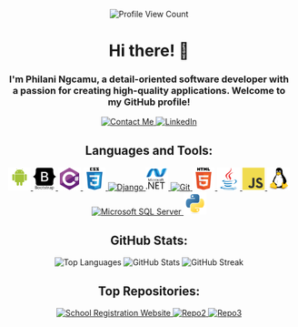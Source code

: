 
<p align="center">
  <img src="https://github.com/Philani5674/Philani5674/assets/62145841/4dcfee3f-5b36-4fc5-b7d9-6bfffd10dc85" alt="Profile View Count" />
</p>

<h1 align="center">Hi there! 👋</h1>
<h3 align="center">I'm Philani Ngcamu, a detail-oriented software developer with a passion for creating high-quality applications. Welcome to my GitHub profile!</h3>

<p align="center">
  <a href="mailto:philaningcamu18@gmail.com">
    <img src="https://img.shields.io/badge/Contact%20Me-philaningcamu18%40gmail.com-blue" alt="Contact Me" />
  </a>
  <a href="https://linkedin.com/in/philani-ngcamu-3a48401a2" target="_blank">
    <img src="https://img.shields.io/badge/LinkedIn-Connect-blue" alt="LinkedIn" />
  </a>
</p>

<h2 align="center">Languages and Tools:</h2>
<p align="center">
  <a href="https://developer.android.com" target="_blank">
    <img src="https://raw.githubusercontent.com/devicons/devicon/master/icons/android/android-original-wordmark.svg" alt="Android" width="40" height="40" />
  </a>
  <a href="https://getbootstrap.com" target="_blank">
    <img src="https://raw.githubusercontent.com/devicons/devicon/master/icons/bootstrap/bootstrap-plain-wordmark.svg" alt="Bootstrap" width="40" height="40" />
  </a>
  <a href="https://www.w3schools.com/cs/" target="_blank">
    <img src="https://raw.githubusercontent.com/devicons/devicon/master/icons/csharp/csharp-original.svg" alt="C#" width="40" height="40" />
  </a>
  <!-- Add more tools and languages below -->
  <a href="https://www.w3schools.com/css/" target="_blank">
    <img src="https://raw.githubusercontent.com/devicons/devicon/master/icons/css3/css3-original-wordmark.svg" alt="CSS3" width="40" height="40" />
  </a>
  <a href="https://www.djangoproject.com/" target="_blank">
    <img src="https://cdn.worldvectorlogo.com/logos/django.svg" alt="Django" width="40" height="40" />
  </a>
  <a href="https://dotnet.microsoft.com/" target="_blank">
    <img src="https://raw.githubusercontent.com/devicons/devicon/master/icons/dot-net/dot-net-original-wordmark.svg" alt=".NET" width="40" height="40" />
  </a>
  <a href="https://git-scm.com/" target="_blank">
    <img src="https://www.vectorlogo.zone/logos/git-scm/git-scm-icon.svg" alt="Git" width="40" height="40" />
  </a>
  <a href="https://www.w3.org/html/" target="_blank">
    <img src="https://raw.githubusercontent.com/devicons/devicon/master/icons/html5/html5-original-wordmark.svg" alt="HTML5" width="40" height="40" />
  </a>
  <a href="https://www.java.com" target="_blank">
    <img src="https://raw.githubusercontent.com/devicons/devicon/master/icons/java/java-original.svg" alt="Java" width="40" height="40" />
  </a>
  <a href="https://developer.mozilla.org/en-US/docs/Web/JavaScript" target="_blank">
    <img src="https://raw.githubusercontent.com/devicons/devicon/master/icons/javascript/javascript-original.svg" alt="JavaScript" width="40" height="40" />
  </a>
  <a href="https://www.linux.org/" target="_blank">
    <img src="https://raw.githubusercontent.com/devicons/devicon/master/icons/linux/linux-original.svg" alt="Linux" width="40" height="40" />
  </a>
  <a href="https://www.microsoft.com/en-us/sql-server" target="_blank">
    <img src="https://www.svgrepo.com/show/303229/microsoft-sql-server-logo.svg" alt="Microsoft SQL Server" width="40" height="40" />
  </a>
  <a href="https://www.python.org" target="_blank">
    <img src="https://raw.githubusercontent.com/devicons/devicon/master/icons/python/python-original.svg" alt="Python" width="40" height="40" />
  </a>
</p>

<h2 align="center">GitHub Stats:</h2>
<p align="center">
  <img src="https://github-readme-stats.vercel.app/api/top-langs?username=philani5674&show_icons=true&locale=en&layout=compact" alt="Top Languages" />
  <img src="https://github-readme-stats.vercel.app/api?username=philani5674&show_icons=true&locale=en" alt="GitHub Stats" />
  <img src="https://github-readme-streak-stats.herokuapp.com/?user=philani5674" alt="GitHub Streak" />
</p>

<h2 align="center">Top Repositories:</h2>
<p align="center">
  <a href="https://github.com/Philani5674/School-registration-website">
    <img src="https://github-readme-stats.vercel.app/api/pin/?username=philani5674&repo=School-registration-website" alt="School Registration Website" />
  </a>
  <a href="https://github.com/Philani5674/Repo2">
    <img src="https://github-readme-stats.vercel.app/api/pin/?username=philani5674&repo=Repo2" alt="Repo2" />
  </a>
  <a href="https://github.com/Philani5674/Repo3">
    <img src="https://github-readme-stats.vercel.app/api/pin/?username=philani5674&repo=Repo3" alt="Repo3" />
  </a>
</p>







